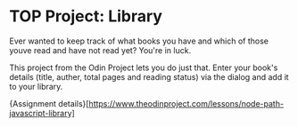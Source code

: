 # TOP Project: Library

Ever wanted to keep track of what books you have and which of those youve read and have not read yet? You're in luck.

This project from the Odin Project lets you do just that. Enter your book's details (title, auther, total pages and reading status) via the dialog and add it to your library. 

{Assignment details}[https://www.theodinproject.com/lessons/node-path-javascript-library]